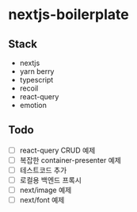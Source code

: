 # nextjs-boilerplate

## Stack
- nextjs
- yarn berry
- typescript
- recoil
- react-query
- emotion

## Todo
- [ ] react-query CRUD 예제
- [ ] 복잡한 container-presenter 예제
- [ ] 테스트코드 추가
- [ ] 로컬용 백엔드 프록시
- [ ] next/image 예제
- [ ] next/font 예제
